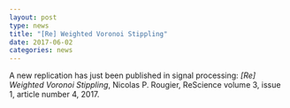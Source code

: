 ```yaml
---
layout: post
type: news
title: "[Re] Weighted Voronoi Stippling"
date: 2017-06-02
categories: news
---
```


A new replication has just been published in signal processing: *[Re]
Weighted Voronoi Stippling*, Nicolas P. Rougier, ReScience volume 3,
issue 1, article number 4, 2017.


